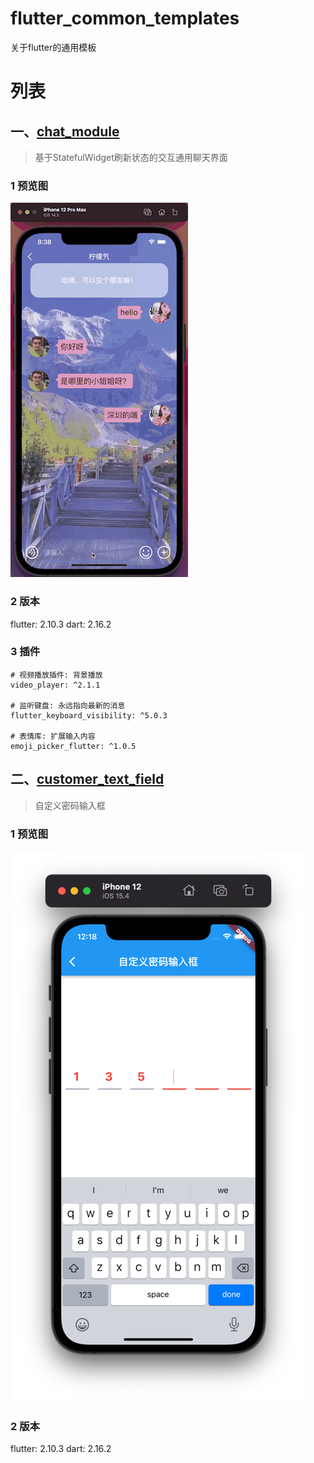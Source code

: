 # flutter_common_templates

关于flutter的通用模板

# 列表

## 一、[chat_module](https://github.com/jingluoguo/flutter_common_templates/lib/chat_module)
> 基于StatefulWidget刷新状态的交互通用聊天界面

### 1 预览图

![flutter聊天页面](preview/flutter聊天页面.gif)

### 2 版本
flutter: 2.10.3
dart: 2.16.2

### 3 插件
```
# 视频播放插件: 背景播放
video_player: ^2.1.1

# 监听键盘: 永远指向最新的消息
flutter_keyboard_visibility: ^5.0.3

# 表情库: 扩展输入内容
emoji_picker_flutter: ^1.0.5
```

## 二、[customer_text_field](https://github.com/jingluoguo/flutter_common_templates/lib/customer_text_field)
> 自定义密码输入框

### 1 预览图

![自定义密码输入框](preview/自定义密码输入框.png)

### 2 版本
flutter: 2.10.3
dart: 2.16.2